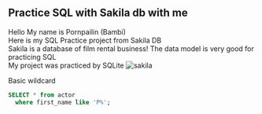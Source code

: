 ## Practice SQL with Sakila db with me
Hello My name is Pornpailin (Bambi)  
Here is my SQL Practice project from Sakila DB  
Sakila is a database of film rental business! The data model is very good for practicing SQL  
My project was practiced by SQLite
![sakila](https://github.com/BambiPK/mydata_portfolio/assets/141467571/9049fa0e-b797-48e3-8411-11d277a1f110)

  Basic wildcard
  ```sql
SELECT * from actor
	where first_name like 'P%';
